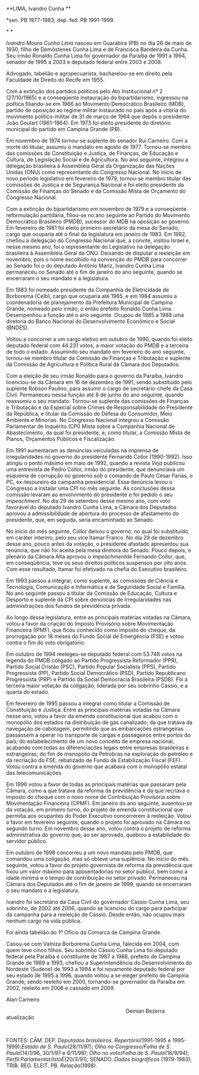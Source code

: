 **LIMA, Ivandro Cunha **

\*sen. PB 1977-1983; dep. fed. PB 1991-1999.

* *

*Ivandro Moura Cunha Lima* nasceu em Guarabira (PB) no dia 26 de maio de
1930, filho de Demóstenes Cunha Lima e de Francisca Bandeira da Cunha.
Seu irmão Ronaldo Cunha Lima foi governador da Paraíba de 1991 a 1994,
senador de 1995 a 2003 e deputado federal entre 2003 e 2008.

Advogado, tabelião e agropecuarista, bacharelou-se em direito pela
Faculdade de Direito do Recife em 1955.

Com a extinção dos partidos políticos pelo Ato Institucional nº 2
(27/10/1965) e a conseqüente instauração do bipartidarismo, ingressou na
política filiando-se em 1966 ao Movimento Democrático Brasileiro (MDB),
partido de oposição ao regime militar instaurado no país após a vitória
do movimento político-militar de 31 de março de 1964 que depôs o
presidente João Goulart (1961-1964). Em 1973 foi eleito presidente do
diretório municipal do partido em Campina Grande (PB).

Em novembro de 1974 tornou-se suplente do senador Rui Carneiro. Com a
morte do titular, assumiu o mandato em agosto de 1977. Tornou-se membro
das comissões de Constituição e Justiça, de Finanças, de Educação e
Cultura, de Legislação Social e de Agricultura. No ano seguinte,
integrou a delegação brasileira à Assembléia Geral da Organização das
Nações Unidas (ONU) como representante do Congresso Nacional. No início
de novo período legislativo em fevereiro de 1979, tornou-se membro
titular das comissões de Justiça e de Segurança Nacional e foi eleito
presidente da Comissão de Finanças do Senado e da Comissão Mista de
Orçamento do Congresso Nacional.

Com a extinção do bipartidarismo em novembro de 1979 e a conseqüente
reformulação partidária, filiou-se no ano seguinte ao Partido do
Movimento Democrático Brasileiro (PMDB), sucessor do MDB na oposição ao
governo. Em fevereiro de 1981 foi eleito primeiro-secretário da mesa do
Senado, cargo que ocuparia até o final da legislatura em janeiro de
1983. Em 1982, chefiou a delegação do Congresso Nacional que, a convite,
visitou Israel e, nesse mesmo ano, foi o representante do Legislativo na
delegação brasileira à Assembléia Geral da ONU. Deixando de disputar a
reeleição em novembro, pois o nome escolhido na convenção do PMDB para
concorrer ao Senado foi o do deputado Antônio Mariz, Ivandro Cunha Lima
permaneceu no Senado até o fim de janeiro do ano seguinte, quando se
encerraram o seu mandato e a legislatura.

Em 1983 foi nomeado presidente da Companhia de Eletricidade de Borborema
(Celb), cargo que ocuparia até 1985, e em 1984 assumiu a coordenadoria
de planejamento da Prefeitura Municipal de Campina Grande, nomeado pelo
irmão, o então prefeito Ronaldo Cunha Lima. Desempenhou a função até o
ano seguinte. Ocupou de 1985 a 1988 uma diretoria do Banco Nacional do
Desenvolvimento Econômico e Social (BNDES).

Voltou a concorrer a um cargo eletivo em outubro de 1990, quando foi
eleito deputado federal com 44.231 votos, a maior votação do PMDB e a
terceira de todo o estado. Assumindo seu mandato em fevereiro do ano
seguinte, tornou-se membro titular da Comissão de Finanças e Tributação
e suplente da Comissão de Agricultura e Política Rural da Câmara dos
Deputados.

Com a eleição de seu irmão Ronaldo para o governo da Paraíba, Ivandro
licenciou-se da Câmara em 16 de dezembro de 1991, sendo substituído pelo
suplente Robson Paulino, para assumir o cargo de secretário-chefe da
Casa Civil. Permaneceu nessa função até 8 de junho do ano seguinte,
quando reassumiu o seu mandato. Tornou-se suplente das comissões de
Finanças e Tributação e da Especial sobre Crimes de Responsabilidade do
Presidente da República, e titular da Comissão de Defesa do Consumidor,
Meio Ambiente e Minorias. No Congresso Nacional integrou a Comissão
Parlamentar de Inquérito (CPI) Mista sobre a Companhia Nacional de
Abastecimento, da qual foi presidente, e, como titular, a Comissão Mista
de Planos, Orçamentos Públicos e Fiscalização.

Em 1991 aumentaram as denúncias veiculadas na imprensa de
irregularidades no governo do presidente Fernando Collor (1990-1992).
Isso atingiu o ponto máximo em maio de 1992, quando a revista *Veja*
publicou uma entrevista de Pedro Collor, irmão do presidente, que
denunciava um esquema de corrupção no governo sob o comando de Paulo
César Farias, o PC, ex-tesoureiro da campanha presidencial. Essa
denúncia levou o Congresso a instalar uma CPI no mês seguinte. As
conclusões dessa comissão levaram ao envolvimento do presidente e foi
pedido o seu *impeachment*. No dia 29 de setembro desse mesmo ano, com
voto favorável do deputado Ivandro Cunha Lima, a Câmara dos Deputados
aprovou a admissibilidade de abertura do processo de afastamento do
presidente, que, em seguida, seria encaminhado ao Senado.

No início do mês seguinte, Collor deixou o governo, no qual foi
substituído, em caráter interino, pelo seu vice Itamar Franco. No dia 29
de dezembro desse ano, pouco antes da votação, o presidente afastado
apresentou sua renúncia, que não foi aceita pela mesa diretora do
Senado. Pouco depois, o plenário da Câmara Alta aprovou o
*impeachment*de Fernando Collor, que, em conseqüência, teve os seus
direitos políticos suspensos por oito anos. Com esse resultado, Itamar
foi efetivado na chefia do Executivo brasileiro.

Em 1993 passou a integrar, como suplente, as comissões de Ciência e
Tecnologia, Comunicação e Informática e de Seguridade Social e Família.
No ano seguinte passou a titular da Comissão de Educação, Cultura e
Desporto e suplente da CPI sobre denúncias de irregularidades nas
administrações dos fundos de previdência privada.

Ao longo dessa legislatura, entre as principais matérias votadas na
Câmara, votou a favor da criação do Imposto Provisório sobre
Movimentação Financeira (IPMF), que ficou conhecido como imposto do
cheque, da prorrogação por 18 meses do Fundo Social de Emergência (FSE)
e votou contra o fim do voto obrigatório.

Em outubro de 1994 reelegeu-se deputado federal com 53.748 votos na
legenda do PMDB coligado ao Partido Progressista Reformador (PPR),
Partido Social Cristão (PSC), Partido Popular Socialista (PPS), Partido
Progressista (PP), Partido Social Democrático (PSD), Partido Republicano
Progressista (PRP) e Partido da Social Democracia Brasileira (PSDB). Foi
a terceira maior votação da coligação, liderada por seu sobrinho Cássio,
e a quarta do estado.

Em fevereiro de 1995 passou a integrar como titular a Comissão de
Constituição e Justiça. Entre as principais matérias votadas na Câmara
nesse ano, votou a favor da emenda constitucional que acabou com o
monopólio dos estados na distribuição de gás canalizado; da que tratava
da navegação de cabotagem, permitindo que as embarcações estrangeiras
passassem a operar no transporte de cargas e passageiros entre portos do
país; do estabelecimento de um novo conceito de empresa nacional,
acabando com todas as diferenciações legais entre empresas brasileiras e
estrangeiras; do fim do monopólio da Petrobras na exploração do petróleo
e da recriação do FSE, rebatizado de Fundo de Estabilização Fiscal
(FEF). Votou contra a emenda do governo que acabava com o monopólio
estatal das telecomunicações.

Em 1996 votou a favor de todas as principais matérias que passaram pela
Câmara, como a que tratava da reforma da previdência e da que recriava o
imposto do cheque com o novo nome de Contribuição Provisória sobre
Movimentação Financeira (CPMF). Em janeiro do ano seguinte, ausentou-se
da votação, em primeiro turno, do projeto de emenda constitucional que
permitia aos ocupantes do Poder Executivo concorrerem à reeleição. Votou
a favor em fevereiro seguinte, quando o projeto foi aprovado na Câmara
no segundo turno. Em novembro desse ano, votou contra o projeto de
reforma administrativa do governo que, ao ser aprovado, quebrou a
estabilidade do servidor público.

Em outubro de 1998 concorreu a um novo mandato pelo PMDB, que comandou
uma coligação, mas só obteve uma suplência. No início do mês seguinte,
votou a favor do projeto governista de reforma da previdência que fixou
um valor máximo para aposentadorias no setor público, bem como a idade
mínima e o tempo de contribuição no setor privado. Permaneceu na Câmara
dos Deputados até o fim de janeiro de 1999, quando se encerraram o seu
mandato e a legislatura.

Ivandro foi secretário da Casa Civil do governador Cássio Cunha Lima,
seu sobrinho, de 2002 até 2006, quando se licenciou do cargo para
participar da campanha para a reeleição de Cássio. Desde então, não
ocupou mais nenhum cargo na vida pública.

Foi ainda tabelião do 1º Ofício da Comarca de Campina Grande.

Casou-se com Valniza Borborema Cunha Lima, falecida em 2004, com quem
teve cinco filhos. Seu sobrinho Cássio Cunha Lima foi deputado federal
pela Paraíba e constituinte de 1987 a 1988, prefeito de Campina Grande
de 1989 a 1993, chefiou a Superintendência do Desenvolvimento do
Nordeste (Sudene) de 1993 a 1994 e foi novamente deputado federal por
seu estado de 1995 a 1996, quando voltou a se eleger prefeito de Campina
Grande, sendo reeleito em 2000, tornando-se governador da Paraíba em
2002, reeleito em 2006 e cassado em 2009.

Alan Carneiro

                                                                                 
Demian Bezerra atualização

 

FONTES: CÂM. DEP. *Deputados brasileiros. Repertório*(1991-1995 e
1995-1999);*Estado de S. Paulo*(28/11/97); *Olho no Congresso/Folha de
S. Paulo*(14/1/96, 30/1/97 e 6/11/98); *Olho no voto*/*Folha de S.
Paulo*(18/9/94); *Perfil Parlamentar/IstoÉ*(20/3/91); SENADO. *Dados
biográficos* (1979-1983); TRIB. REG. ELEIT. PB. *Relação*(1998).
